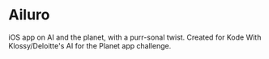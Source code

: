 # Ailuro
iOS app on AI and the planet, with a purr-sonal twist. Created for Kode With Klossy/Deloitte's AI for the Planet app challenge.
